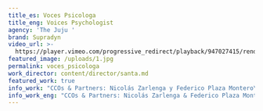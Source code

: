 ```yaml
---
title_es: Voces Psicologa
title_eng: Voices Psychologist
agency: 'The Juju '
brand: Supradyn
video_url: >-
  https://player.vimeo.com/progressive_redirect/playback/947027415/rendition/1080p/file.mp4?loc=external&log_user=0&signature=ba41e542e1012f77df1cf6eecfd7eacb508806101cf57f292127f3cb6777589b
featured_image: /uploads/1.jpg
permalink: voces_psicologa
work_director: content/director/santa.md
featured_work: true
info_work: "CCOs & Partners: Nicolás Zarlenga y Federico Plaza Montero\_ Directores Creativos: Lucía Abbiati y Nicolás Martinez Wagner\_ Equipo Creativo: Gonzalo Medina Lara y Tiago Salice\_ Productoras Agencia: Gabriela Navas y Victoria Obetko\_ Head of Art: Sebastian Hadla\n\nCo Fundador y Productor Ejecutivo: Juan Manuel Menvielle\_ Productor Ejecutivo: Sebastián García Suárez\_ Director de Fotografía: Pablo Bernst\_ Directora de Arte: Macarena Rodríguez\_ Asistente de dirección: Fede Sacco\_ Vestuario: Ariel Gurruchaga\_ Coordinación de Post Producción: Ignacio Parodis\_ Editor: Andrés Quaranta\_ Banda: Perro Lobo\_ Diseño de Sonido: Perro Lobo\_ Doblajes: Portaestudio\_ Corrección de color: Roy Bermudez\n"
info_work_eng: "CCOs & Partners: Nicolás Zarlenga & Federico Plaza Montero\_ Creative Directors: Lucía Abbiati y Nicolás Martinez Wagner\_ Creative Team: Gonzalo Medina Lara y Tiago Salice\_ Agency Producers: Gabriela Navas y Victoria Obetko\_ Head of Art: Sebastian Hadla\n\nCo Founder & Executive Producer: Juan Manuel Menvielle\_ Executive Producer: Sebastián García Suárez\_ DOP: Pablo Bernst\_ Art Director: Macarena Rodríguez\_ AD: Fede Sacco\_ Stylist: Ariel Gurruchaga\_ Post Production Coordinator: Ignacio Parodis\_ Editor: Andrés Quaranta\_ Music: Perro Lobo\_ Sound Design: Perro Lobo. Dubbing: Portaestudio\_ Color Correction: Roy Bermudez\n"
---
```


